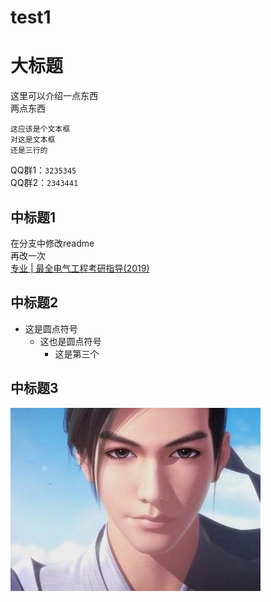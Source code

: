 # test1
大标题
====
这里可以介绍一点东西<br>两点东西<br>

    这应该是个文本框
    对这是文本框
    还是三行的
QQ群1：`3235345`<br>
QQ群2：`2343441`

中标题1
----
在分支中修改readme<br>再改一次<br>
[专业 | 最全电气工程考研指导(2019)](https://mp.weixin.qq.com/s/gRkV0Viy80R3SnMM2NPkzQ"悬停显示")

中标题2
-----
* 这是圆点符号<br>
    * 这也是圆点符号<br>
        * 这是第三个<br>
        
中标题3
----
![](https://github.com/LiangCe1/test1/blob/master/t01e25c588e875ad6a5.jpg)
